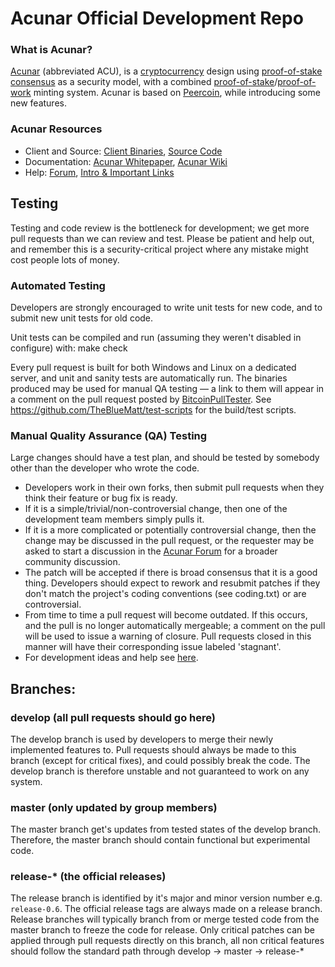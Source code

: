 
Acunar Official Development Repo
==================================

### What is Acunar?
[Acunar](https://acunar.info) (abbreviated ACU), is a [cryptocurrency](https://en.wikipedia.org/wiki/Cryptocurrency) design using [proof-of-stake consensus](https://acunar.info/assets/paper/acunar-paper.pdf) as a security model, with a combined [proof-of-stake](https://acunar.info/assets/paper/acunar-paper.pdf)/[proof-of-work](https://en.wikipedia.org/wiki/Proof-of-work_system) minting system. Acunar is based on [Peercoin](https://peercoin.org), while introducing some new features.

### Acunar Resources
* Client and Source:
[Client Binaries](https://acunar.info/download),
[Source Code](https://github.com/acunar/acunar)
* Documentation: [Acunar Whitepaper](https://acunar.info/whitepaper),
[Acunar Wiki](https://github.com/acunar/acunar/wiki)
* Help: 
[Forum](https://talk.acunar.info),
[Intro & Important Links](https://talk.acunar.info/t/what-is-acunar-intro-important-links/2889)

Testing
-------

Testing and code review is the bottleneck for development; we get more pull
requests than we can review and test. Please be patient and help out, and
remember this is a security-critical project where any mistake might cost people
lots of money.

### Automated Testing

Developers are strongly encouraged to write unit tests for new code, and to submit new unit tests for old code.

Unit tests can be compiled and run (assuming they weren't disabled in configure) with:
  make check

Every pull request is built for both Windows and Linux on a dedicated server,
and unit and sanity tests are automatically run. The binaries produced may be
used for manual QA testing — a link to them will appear in a comment on the
pull request posted by [BitcoinPullTester](https://github.com/BitcoinPullTester). See https://github.com/TheBlueMatt/test-scripts
for the build/test scripts.

### Manual Quality Assurance (QA) Testing

Large changes should have a test plan, and should be tested by somebody other
than the developer who wrote the code.

* Developers work in their own forks, then submit pull requests when they think their feature or bug fix is ready.
* If it is a simple/trivial/non-controversial change, then one of the development team members simply pulls it.
* If it is a more complicated or potentially controversial change, then the change may be discussed in the pull request, or the requester may be asked to start a discussion in the [Acunar Forum](https://talk.acunar.info) for a broader community discussion. 
* The patch will be accepted if there is broad consensus that it is a good thing. Developers should expect to rework and resubmit patches if they don't match the project's coding conventions (see coding.txt) or are controversial.
* From time to time a pull request will become outdated. If this occurs, and the pull is no longer automatically mergeable; a comment on the pull will be used to issue a warning of closure.  Pull requests closed in this manner will have their corresponding issue labeled 'stagnant'.
* For development ideas and help see [here](https://talk.acunar.info/c/protocol).

## Branches:

### develop (all pull requests should go here)
The develop branch is used by developers to merge their newly implemented features to.
Pull requests should always be made to this branch (except for critical fixes), and could possibly break the code.
The develop branch is therefore unstable and not guaranteed to work on any system.

### master (only updated by group members)
The master branch get's updates from tested states of the develop branch.
Therefore, the master branch should contain functional but experimental code.

### release-* (the official releases)
The release branch is identified by it's major and minor version number e.g. `release-0.6`.
The official release tags are always made on a release branch.
Release branches will typically branch from or merge tested code from the master branch to freeze the code for release.
Only critical patches can be applied through pull requests directly on this branch, all non critical features should follow the standard path through develop -> master -> release-*
